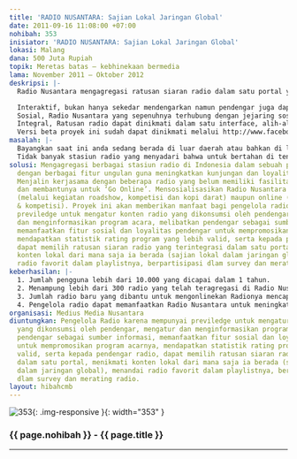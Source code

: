 ```yaml
---
title: 'RADIO NUSANTARA: Sajian Lokal Jaringan Global'
date: 2011-09-16 11:08:00 +07:00
nohibah: 353
inisiator: 'RADIO NUSANTARA: Sajian Lokal Jaringan Global'
lokasi: Malang
dana: 500 Juta Rupiah
topik: Meretas batas – kebhinekaan bermedia
lama: November 2011 – Oktober 2012
deskripsi: |-
  Radio Nusantara mengagregasi ratusan siaran radio dalam satu portal yang telah terintegrasi dengan jejaring sosial dan website masing-masing stasiun radio. Berbeda dengan portal-portal radio yang lain, konsep yang kami ajukan lebih ber-ISI.

  Interaktif, bukan hanya sekedar mendengarkan namun pendengar juga dapat terlibat aktif sebagai sumber informasi. Melalui beberapa fitur yang dapat ditautkan dengan berbagai media juga pertukaran informasi dari berbagai sumber menjadikan Radio Nusantara menjadi lebih menarik untuk dikonsumsi.
  Sosial, Radio Nusantara yang sepenuhnya terhubung dengan jejaring sosial bertujuan untuk memperluas penyebaran konten lokal yang diterbitkan oleh radio. Pengunjung dapat merekomendasikan program radio yang ia sukai kepada teman-teman di jejaring sosialnya.
  Integral, Ratusan radio dapat dinikmati dalam satu interface, alih-alih susah mengingat alamat website radio di seluruh indonesia, di sini pengunjung dapat mencari, memfilter dan menyusun radio-radio favoritnya dalam sebuah playlist. Radio Nusantara juga mengagregasi konten dari berbagai media yang berhubungan dengan genre radio yang didengarkan untuk kemudian direkomendasikan sebagai informasi tambahan.
  Versi beta proyek ini sudah dapat dinikmati melalui http://www.facebook.com/medianusantara
masalah: |-
  Bayangkan saat ini anda sedang berada di luar daerah atau bahkan di luar negeri. Tiba-tiba anda mendapatkan pesan singkat dari seorang teman berisi,”Dengarkan siaran langsung sidang putusan kasus korupsi Pak XXX di Radio XXX, Live Now!”. Radio XXX adalah radio lokal di kota anda, namun radius siarannya tidak mampu menjangkau posisi dimana anda berada saat ini. Apa yang akan anda lakukan?
  Tidak banyak stasiun radio yang menyadari bahwa untuk bertahan di tengah persaingan media, mereka harus mengekspansi cakupan siarannya menjadi lebih global melalui saluran streaming. Karena ada banyak pendengar yang ingin mendengarkan konten lokal namun terkendala oleh jarak. Selain itu belum adanya sebuah portal yang mampu menampilkan siaran berbagai radio di Indonesia secara representatif. Jika adapun sifatnya adalah monolog, pendengar hanya diberikan sajian informasi tanpa ada kesempatan untuk berinteraksi lebih jauh dengan cara memberikan umpan balik.
solusi: Mengagregasi berbagai stasiun radio di Indonesia dalam sebuah portal dan mengemasnya
  dengan berbagai fitur ungulan guna meningkatkan kunjungan dan loyalitas pendengar.
  Menjalin kerjasama dengan beberapa radio yang belum memiliki fasilitas streaming
  dan membantunya untuk ‘Go Online’. Mensosialisasikan Radio Nusantara secara off-line
  (melalui kegiatan roadshow, kompetisi dan kopi darat) maupun online (kerjasama media
  & kompetisi). Proyek ini akan memberikan manfaat bagi pengelola radio karena mempunyai
  previledge untuk mengatur konten radio yang dikonsumsi oleh pendengar, mengatur
  dan menginformasikan program acara, melibatkan pendengar sebagai sumber informasi,
  memanfaatkan fitur sosial dan loyalitas pendengar untuk mempromosikan program acarnya,
  mendapatkan statistik rating program yang lebih valid, serta kepada pendengar radio,
  dapat memilih ratusan siaran radio yang terintegrasi dalam satu portal, menikmati
  konten lokal dari mana saja ia berada (sajian lokal dalam jaringan global), menandai
  radio favorit dalam playlistnya, berpartisipasi dlam survey dan merating radio.
keberhasilan: |-
  1. Jumlah pengguna lebih dari 10.000 yang dicapai dalam 1 tahun.
  2. Menampung lebih dari 300 radio yang telah teragregasi di Radio Nusantara.
  3. Jumlah radio baru yang dibantu untuk mengonlinekan Radionya mencapai 100 radio.
  4. Pengelola radio dapat memanfaatkan Radio Nusantara untuk meningkatkan kuantitas dan loyalitas pendengar dengan memaksimalkan fungsi fitur-fitur yang telah disediakan.
organisasi: Medius Media Nusantara
diuntungkan: Pengelola Radio karena mempunyai previledge untuk mengatur konten radio
  yang dikonsumsi oleh pendengar, mengatur dan menginformasikan program acara, melibatkan
  pendengar sebagai sumber informasi, memanfaatkan fitur sosial dan loyalitas pendengar
  untuk mempromosikan program acarnya, mendapatkan statistik rating program yang lebih
  valid, serta kepada pendengar radio, dapat memilih ratusan siaran radio yang terintegrasi
  dalam satu portal, menikmati konten lokal dari mana saja ia berada (sajian lokal
  dalam jaringan global), menandai radio favorit dalam playlistnya, berpartisipasi
  dlam survey dan merating radio.
layout: hibahcmb
---
```


![353](/static/img/hibahcmb/353.png){: .img-responsive }{: width="353" }

### {{ page.nohibah }} - {{ page.title }}

---
